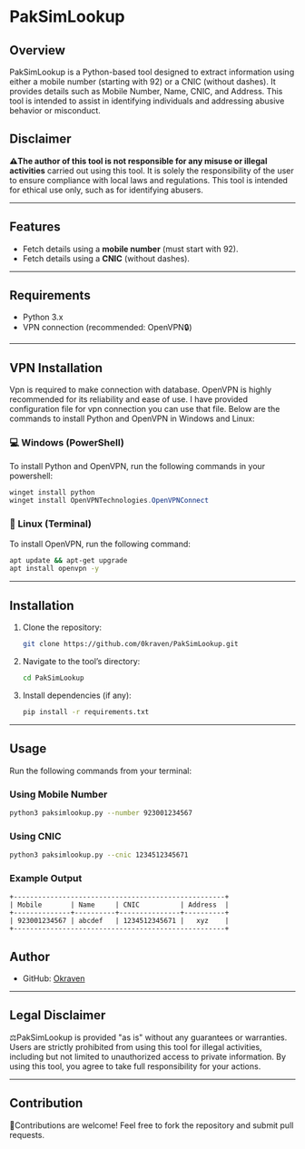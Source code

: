 # PakSimLookup

## Overview
PakSimLookup is a Python-based tool designed to extract information using either a mobile number (starting with 92) or a CNIC (without dashes). It provides details such as Mobile Number, Name, CNIC, and Address. This tool is intended to assist in identifying individuals and addressing abusive behavior or misconduct.

## Disclaimer
**⚠️The author of this tool is not responsible for any misuse or illegal activities** carried out using this tool. It is solely the responsibility of the user to ensure compliance with local laws and regulations. This tool is intended for ethical use only, such as for identifying abusers.

---

## Features
-  Fetch details using a **mobile number** (must start with 92).
-  Fetch details using a **CNIC** (without dashes).

---

## Requirements
- Python 3.x
- VPN connection (recommended: OpenVPN🔒)

---

## VPN Installation
Vpn is required to make connection with database. OpenVPN is highly recommended for its reliability and ease of use. I have provided configuration file for vpn connection you can use that file. Below are the commands to install Python and OpenVPN in Windows and Linux:

### 💻 Windows (PowerShell)
To install Python and OpenVPN, run the following commands in your powershell:
```powershell
winget install python
winget install OpenVPNTechnologies.OpenVPNConnect
```

### 🐧 Linux (Terminal)
To install OpenVPN, run the following command:
```bash
apt update && apt-get upgrade
apt install openvpn -y
```

---

## Installation
1. Clone the repository:
   ```bash
   git clone https://github.com/0kraven/PakSimLookup.git
   ```
2. Navigate to the tool’s directory:
   ```bash
   cd PakSimLookup
   ```
3. Install dependencies (if any):
   ```bash
   pip install -r requirements.txt
   ```

---

## Usage
Run the following commands from your terminal:

### Using Mobile Number
```bash
python3 paksimlookup.py --number 923001234567
```

### Using CNIC
```bash
python3 paksimlookup.py --cnic 1234512345671
```

### Example Output
```
+----------------------------------------------------+
| Mobile       | Name     | CNIC          | Address  |
+--------------+----------+---------------+----------+
| 923001234567 | abcdef   | 1234512345671 |   xyz    |
+----------------------------------------------------+
```


## Author
- GitHub: [Okraven](https://github.com/0kraven)
---

## Legal Disclaimer
⚖️PakSimLookup is provided "as is" without any guarantees or warranties. Users are strictly prohibited from using this tool for illegal activities, including but not limited to unauthorized access to private information. By using this tool, you agree to take full responsibility for your actions.

---

## Contribution
🌟Contributions are welcome! Feel free to fork the repository and submit pull requests.
